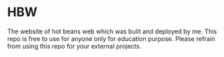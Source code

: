 # HBW
The website of hot beans web which was built and deployed by me. This repo is free to use for anyone only for education purpose. Please refrain from using this repo for your external projects.
